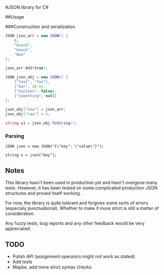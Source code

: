 #JSON library for C#

##Usage

###Construction and serialization

```c#
JSON json_arr = new JSON() {
    0,
    "knock",
    "knock",
    "Neo"
};

json_arr.Add(true);

JSON json_obj = new JSON() {
    {"test", "foo"},
    {"bar", 24.5},
    {"boolean", false},
    {"something", null}
};

json_obj["new"] = json_arr;
json_obj["raw"] = 5;

string s1 = json_obj.ToString();
```

### Parsing

```
JSON json = new JSON("{\"key": \"value\"}");

string s = json["key"];
```

## Notes

This library hasn't been used in production yet and hasn't overgone many tests. However, it has been tested on some complicated production JSON structures and proved itself working.

For now, the library is quite tolerant and forgives some sorts of errors (especialy punctuational). Whether to make it more strict is still a matter of consideration.

Any fuzzy tests, bug reports and any other feedback would be very appreciated.

## TODO

* Polish API (assignment operators might not work as stated)
* Add tests
* Maybe, add more strict syntax checks

